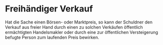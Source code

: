 # Freihändiger Verkauf

Hat die Sache einen Börsen- oder Marktpreis, so kann der Schuldner den Verkauf aus freier Hand durch einen zu solchen Verkäufen öffentlich ermächtigten Handelsmakler oder durch eine zur öffentlichen Versteigerung befugte Person zum laufenden Preis bewirken. 

